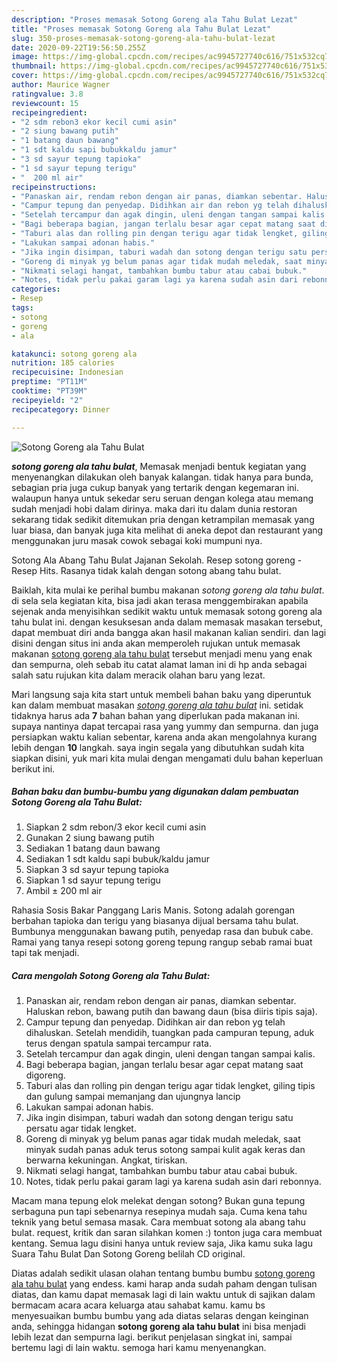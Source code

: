 ```yaml
---
description: "Proses memasak Sotong Goreng ala Tahu Bulat Lezat"
title: "Proses memasak Sotong Goreng ala Tahu Bulat Lezat"
slug: 350-proses-memasak-sotong-goreng-ala-tahu-bulat-lezat
date: 2020-09-22T19:56:50.255Z
image: https://img-global.cpcdn.com/recipes/ac9945727740c616/751x532cq70/sotong-goreng-ala-tahu-bulat-foto-resep-utama.jpg
thumbnail: https://img-global.cpcdn.com/recipes/ac9945727740c616/751x532cq70/sotong-goreng-ala-tahu-bulat-foto-resep-utama.jpg
cover: https://img-global.cpcdn.com/recipes/ac9945727740c616/751x532cq70/sotong-goreng-ala-tahu-bulat-foto-resep-utama.jpg
author: Maurice Wagner
ratingvalue: 3.8
reviewcount: 15
recipeingredient:
- "2 sdm rebon3 ekor kecil cumi asin"
- "2 siung bawang putih"
- "1 batang daun bawang"
- "1 sdt kaldu sapi bubukkaldu jamur"
- "3 sd sayur tepung tapioka"
- "1 sd sayur tepung terigu"
- "  200 ml air"
recipeinstructions:
- "Panaskan air, rendam rebon dengan air panas, diamkan sebentar. Haluskan rebon, bawang putih dan bawang daun (bisa diiris tipis saja)."
- "Campur tepung dan penyedap. Didihkan air dan rebon yg telah dihaluskan. Setelah mendidih, tuangkan pada campuran tepung, aduk terus dengan spatula sampai tercampur rata."
- "Setelah tercampur dan agak dingin, uleni dengan tangan sampai kalis."
- "Bagi beberapa bagian, jangan terlalu besar agar cepat matang saat digoreng."
- "Taburi alas dan rolling pin dengan terigu agar tidak lengket, giling tipis dan gulung sampai memanjang dan ujungnya lancip"
- "Lakukan sampai adonan habis."
- "Jika ingin disimpan, taburi wadah dan sotong dengan terigu satu persatu agar tidak lengket."
- "Goreng di minyak yg belum panas agar tidak mudah meledak, saat minyak sudah panas aduk terus sotong sampai kulit agak keras dan berwarna kekuningan. Angkat, tiriskan."
- "Nikmati selagi hangat, tambahkan bumbu tabur atau cabai bubuk."
- "Notes, tidak perlu pakai garam lagi ya karena sudah asin dari rebonnya."
categories:
- Resep
tags:
- sotong
- goreng
- ala

katakunci: sotong goreng ala 
nutrition: 185 calories
recipecuisine: Indonesian
preptime: "PT11M"
cooktime: "PT39M"
recipeyield: "2"
recipecategory: Dinner

---
```



![Sotong Goreng ala Tahu Bulat](https://img-global.cpcdn.com/recipes/ac9945727740c616/751x532cq70/sotong-goreng-ala-tahu-bulat-foto-resep-utama.jpg)

<b><i>sotong goreng ala tahu bulat</i></b>, Memasak menjadi bentuk kegiatan yang menyenangkan dilakukan oleh banyak kalangan. tidak hanya para bunda, sebagian pria juga cukup banyak yang tertarik dengan kegemaran ini. walaupun hanya untuk sekedar seru seruan dengan kolega atau memang sudah menjadi hobi dalam dirinya. maka dari itu dalam dunia restoran sekarang tidak sedikit ditemukan pria dengan ketrampilan memasak yang luar biasa, dan banyak juga kita melihat di aneka depot dan restaurant yang menggunakan juru masak cowok sebagai koki mumpuni nya.

Sotong Ala Abang Tahu Bulat Jajanan Sekolah. Resep sotong goreng - Resep Hits. Rasanya tidak kalah dengan sotong abang tahu bulat.

Baiklah, kita mulai ke perihal bumbu makanan <i>sotong goreng ala tahu bulat</i>. di sela sela kegiatan kita, bisa jadi akan terasa menggembirakan apabila sejenak anda menyisihkan sedikit waktu untuk memasak sotong goreng ala tahu bulat ini. dengan kesuksesan anda dalam memasak masakan tersebut, dapat membuat diri anda bangga akan hasil makanan kalian sendiri. dan lagi disini dengan situs ini anda akan memperoleh rujukan untuk memasak makanan <u>sotong goreng ala tahu bulat</u> tersebut menjadi menu yang enak dan sempurna, oleh sebab itu catat alamat laman ini di hp anda sebagai salah satu rujukan kita dalam meracik olahan baru yang lezat.


Mari langsung saja kita start untuk membeli bahan baku yang diperuntuk kan dalam membuat masakan <u><i>sotong goreng ala tahu bulat</i></u> ini. setidak tidaknya harus ada <b>7</b> bahan bahan yang diperlukan pada makanan ini. supaya nantinya dapat tercapai rasa yang yummy dan sempurna. dan juga persiapkan waktu kalian sebentar, karena anda akan mengolahnya kurang lebih dengan <b>10</b> langkah. saya ingin segala yang dibutuhkan sudah kita siapkan disini, yuk mari kita mulai dengan mengamati dulu bahan keperluan berikut ini.

<!--inarticleads1-->

##### Bahan baku dan bumbu-bumbu yang digunakan dalam pembuatan Sotong Goreng ala Tahu Bulat:

1. Siapkan 2 sdm rebon/3 ekor kecil cumi asin
1. Gunakan 2 siung bawang putih
1. Sediakan 1 batang daun bawang
1. Sediakan 1 sdt kaldu sapi bubuk/kaldu jamur
1. Siapkan 3 sd sayur tepung tapioka
1. Siapkan 1 sd sayur tepung terigu
1. Ambil  ± 200 ml air


Rahasia Sosis Bakar Panggang Laris Manis. Sotong adalah gorengan berbahan tapioka dan terigu yang biasanya dijual bersama tahu bulat. Bumbunya menggunakan bawang putih, penyedap rasa dan bubuk cabe. Ramai yang tanya resepi sotong goreng tepung rangup sebab ramai buat tapi tak menjadi. 

<!--inarticleads2-->

##### Cara mengolah Sotong Goreng ala Tahu Bulat:

1. Panaskan air, rendam rebon dengan air panas, diamkan sebentar. Haluskan rebon, bawang putih dan bawang daun (bisa diiris tipis saja).
1. Campur tepung dan penyedap. Didihkan air dan rebon yg telah dihaluskan. Setelah mendidih, tuangkan pada campuran tepung, aduk terus dengan spatula sampai tercampur rata.
1. Setelah tercampur dan agak dingin, uleni dengan tangan sampai kalis.
1. Bagi beberapa bagian, jangan terlalu besar agar cepat matang saat digoreng.
1. Taburi alas dan rolling pin dengan terigu agar tidak lengket, giling tipis dan gulung sampai memanjang dan ujungnya lancip
1. Lakukan sampai adonan habis.
1. Jika ingin disimpan, taburi wadah dan sotong dengan terigu satu persatu agar tidak lengket.
1. Goreng di minyak yg belum panas agar tidak mudah meledak, saat minyak sudah panas aduk terus sotong sampai kulit agak keras dan berwarna kekuningan. Angkat, tiriskan.
1. Nikmati selagi hangat, tambahkan bumbu tabur atau cabai bubuk.
1. Notes, tidak perlu pakai garam lagi ya karena sudah asin dari rebonnya.


Macam mana tepung elok melekat dengan sotong? Bukan guna tepung serbaguna pun tapi sebenarnya resepinya mudah saja. Cuma kena tahu teknik yang betul semasa masak. Cara membuat sotong ala abang tahu bulat. request, kritik dan saran silahkan komen :) tonton juga cara membuat kentang. Semua lagu disini hanya untuk review saja, Jika kamu suka lagu Suara Tahu Bulat Dan Sotong Goreng belilah CD original. 

Diatas adalah sedikit ulasan olahan tentang bumbu bumbu <u>sotong goreng ala tahu bulat</u> yang endess. kami harap anda sudah paham dengan tulisan diatas, dan kamu dapat memasak lagi di lain waktu untuk di sajikan dalam bermacam acara acara keluarga atau sahabat kamu. kamu bs menyesuaikan bumbu bumbu yang ada diatas selaras dengan keinginan anda, sehingga hidangan <b>sotong goreng ala tahu bulat</b> ini bisa menjadi lebih lezat dan sempurna lagi. berikut penjelasan singkat ini, sampai bertemu lagi di lain waktu. semoga hari kamu menyenangkan.
